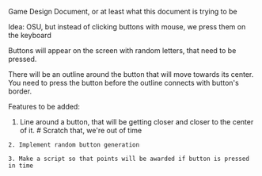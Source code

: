Game Design Document, or at least what this document is trying to be

Idea: OSU, but instead of clicking buttons with mouse, we press them on the keyboard

Buttons will appear on the screen with random letters, that need to be pressed.

There will be an outline around the button that will move towards its center. You need to press the button before the outline connects with button's border.

Features to be added:

1. Line around a button, that will be getting closer and closer to the center of it. # Scratch that, we're out of time 

`2. Implement random button generation`

`3. Make a script so that points will be awarded if button is pressed in time`
